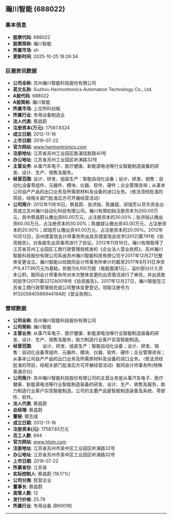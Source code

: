 ## 瀚川智能 (688022)

### 基本信息

- **股票代码**: 688022
- **股票简称**: 瀚川智能
- **所属市场**: sh
- **更新时间**: 2025-10-25 18:26:34

### 巨潮资讯数据

- **公司全称**: 苏州瀚川智能科技股份有限公司
- **英文名称**: Suzhou Harmontronics Automation Technology Co., Ltd.
- **A股代码**: 688022
- **A股简称**: 瀚川智能
- **所属市场**: 上交所科创板
- **所属行业**: 专用设备制造业
- **法人代表**: 蔡昌蔚
- **注册资本(万元)**: 17587.8324
- **成立日期**: 2012-11-16
- **上市日期**: 2019-07-22
- **官方网站**: www.harmontronics.com
- **注册地址**: 江苏省苏州工业园区胜浦佳胜路40号
- **办公地址**: 江苏省苏州工业园区听涛路32号
- **主营业务**: 从事汽车电子、医疗健康、新能源电池等行业智能制造装备的研发、设计、生产、销售及服务。
- **经营范围**: 设计、研发、组装生产：智能自动化设备；设计、研发、销售：自动化设备零组件、元器件、模块、仪器、软件、硬件；企业管理咨询；从事本公司自产产品的出口业务及所需原材料及设备的进口业务。（依法须经批准的项目，经相关部门批准后方可开展经营活动）
- **公司简介**: 2012年11月16日，蔡昌蔚、张洪铭、陈雄斌、邱瑞芳以货币资金出资成立苏州瀚川自动化科技有限公司。瀚川有限初始注册资本为200.00万元，其中蔡昌蔚认缴出资60.00万元，占注册资本的30.00%；张洪铭认缴出资60.00万元，占注册资本的30.00%；陈雄斌认缴出资40.00万元，占注册资本的20.00%；邱瑞芳认缴出资40.00万元，占注册资本的20.00%。2012年10月12日，苏州德富信会计师事务所出具苏德富信会验字[2012]第791号《验资报告》，对各股东出资事项进行了验证。2012年11月16日，瀚川有限取得了江苏省苏州工业园区工商行政管理局核发的《企业法人营业执照》。苏州瀚川智能科技股份有限公司系由苏州瀚川智能科技有限公司于2017年12月27日整体变更设立。瀚川智能以经致同会计师事务所审计的截至2017年8月31日净资产9,477.99万元为基础，折股为8,100万股（每股面值1元），溢价部分计入资本公积。致同会计师事务所对本次整体变更的出资情况进行了审验，并出具致同验字(2017)第321ZA0018号《验资报告》。2017年12月27日，瀚川智能在江苏省工商行政管理局完成公司整体变更登记，领取注册号为913205940566944194的《营业执照》。

### 雪球数据

- **公司全称**: 苏州瀚川智能科技股份有限公司
- **公司简称**: 瀚川智能
- **主营业务**: 从事汽车电子、医疗健康、新能源电池等行业智能制造装备的研发、设计、生产、销售及服务，助力制造行业客户实现智能制造。
- **经营范围**: 　　设计、研发、组装生产：智能自动化设备；设计、研发、销售：自动化设备零组件、元器件、模块、仪器、软件、硬件；企业管理咨询；从事本公司自产产品的出口业务及所需原材料及设备的进口业务。（依法须经批准的项目，经相关部门批准后方可开展经营活动）致同会计师事务所(特殊普通合伙)
- **公司简介**: 苏州瀚川智能科技股份有限公司的主营业务是从事汽车电子、医疗健康、新能源电池等行业智能制造装备的研发、设计、生产、销售及服务，助力制造行业客户实现智能制造。公司的主要产品是智能制造装备及系统、零部件、软件。
- **法人代表**: 蔡昌蔚
- **总经理**: 蔡昌蔚
- **董秘**: 鄢志成
- **成立日期**: 2012-11-16
- **注册资本(元)**: 17587.83万元
- **员工人数**: 694
- **官方网站**: www.htsm.com
- **注册地址**: 江苏省苏州市吴中区工业园区听涛路32号
- **办公地址**: 江苏省苏州市吴中区工业园区听涛路32号
- **上市日期**: 2019-07-22
- **所属省份**: 江苏省
- **实际控制人**: 蔡昌蔚 (18.17%)
- **公司分类**: 民营企业
- **董事长**: 蔡昌蔚
- **高管人数**: 12
- **发行价格**: 25.79
- **所属行业**: 专用设备 (BK0018)

---